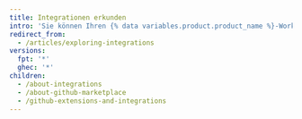 ```yaml
---
title: Integrationen erkunden
intro: 'Sie können Ihren {% data variables.product.product_name %}-Workflow mit den Tools und Diensten der {% data variables.product.product_name %}-Community anpassen und erweitern.'
redirect_from:
  - /articles/exploring-integrations
versions:
  fpt: '*'
  ghec: '*'
children:
  - /about-integrations
  - /about-github-marketplace
  - /github-extensions-and-integrations
---
```


